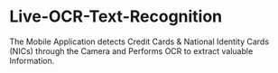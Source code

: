 # Live-OCR-Text-Recognition
The Mobile Application detects Credit Cards & National Identity Cards (NICs) through the Camera and Performs OCR to extract valuable Information.
